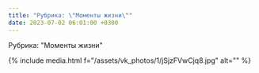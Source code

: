 ```yaml
---
title: "Рубрика: \"Моменты жизни\""
date: 2023-07-02 06:01:00 +0300
---
```


Рубрика: "Моменты жизни"

{% include media.html f="/assets/vk_photos/1/jSjzFVwCjq8.jpg" alt="" %}
